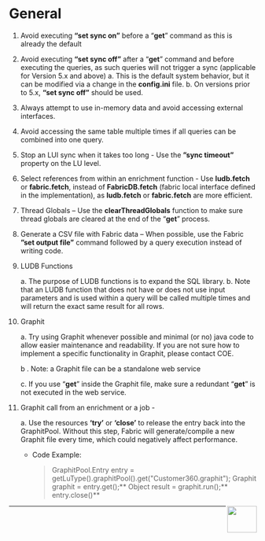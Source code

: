 
# General

1. Avoid executing **“set sync on”** before a “**get**” command as this is already the default

2. Avoid executing **“set sync off”** after a “**get**” command and before executing the queries, as such queries will not trigger a sync (applicable for Version 5.x and above)
    a. This is the default system behavior, but it can be modified via a change in the **config.ini** file.
    b. On versions prior to 5.x, **“set sync off”** should be used.

3. Always attempt to use in-memory data and avoid accessing external interfaces.

5. Avoid accessing the same table multiple times if all queries can be combined into one query. 

6. Stop an LUI sync when it takes too long - Use the **”sync timeout”** property on the LU level. 

7. Select references from within an enrichment function - Use **ludb.fetch** or **fabric.fetch**, instead of **FabricDB.fetch** (fabric local interface defined in the implementation),  as  **ludb.fetch** or **fabric.fetch** are more efficient. 

8. Thread Globals – Use the **clearThreadGlobals** function  to make sure thread globals are cleared at the end of the “**get**” process. 

9. Generate a CSV file with Fabric data – When possible, use the Fabric **”set output file”** command followed by a query execution instead of writing code. 

10. LUDB Functions  

    a. The purpose of LUDB functions is to expand the SQL library. 
    b. Note that an LUDB function that does not have or does not use input parameters and is used within a query will be called multiple times and will return the exact same result for all rows.

11. Graphit 

    a. Try using Graphit whenever possible and minimal (or no) java code to allow easier maintenance and readability. If you are not sure how to implement a specific functionality in Graphit, please contact COE.

    b . Note: a Graphit file can be a standalone web service

    c. If you use “**get**” inside the Graphit file, make sure a redundant “**get**” is not executed in the web service.

11. Graphit call from an enrichment or a job - 

    a. Use the resources **‘try’** or **‘close’** to release the entry back into the GraphitPool. 
Without this step, Fabric will generate/compile a new Graphit file every time, which could negatively affect performance.

    - Code Example:
    
        >GraphitPool.Entry entry =    getLuType().graphitPool().get("Customer360.graphit"); 
        Graphit graphit = entry.get();**
        Object result = graphit.run();**
        entry.close()**  


[<img align="right" width="60" height="54" src="/articles/images/Next.png">](/articles/COE/Fabric_Implementation_Best_Practices/best_practice_java_coding.md)

---------